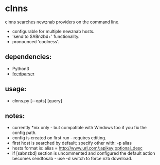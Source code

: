 clnns
=====

clnns searches newznab providers on the command line.

* configurable for multiple newznab hosts.
* 'send to SABnzbd+' functionality.
* pronounced 'coolness'.

## dependencies:
* Python3
* [feedparser][feedparser]

## usage:
* clnns.py [--opts] [query]

## notes:
* currently *nix only - but compatible with Windows too if you fix the config path.
* config is created on first run - requires editing.
* first host is searched by default; specify other with: -p alias
* hosts format is: alias = http://www.url.com/;apikey;optional_desc
* if [sabnzbd] section is uncommented and configured the default action becomes sendtosab - use -d switch to force nzb download.

[feedparser]: https://pypi.python.org/pypi/feedparser/
